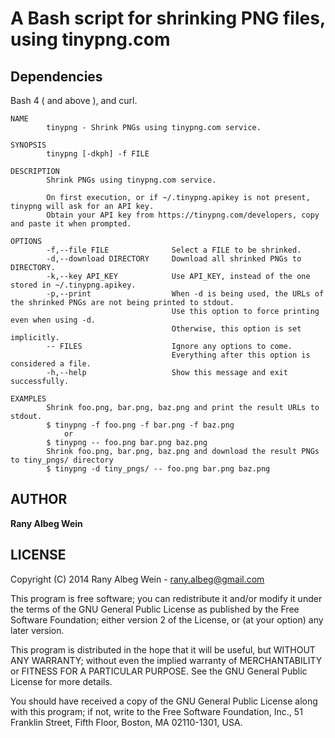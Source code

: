 A Bash script for shrinking PNG files, using tinypng.com
===================

Dependencies
------------
Bash 4 ( and above ), and curl.

```
NAME
        tinypng - Shrink PNGs using tinypng.com service.

SYNOPSIS
        tinypng [-dkph] -f FILE

DESCRIPTION
        Shrink PNGs using tinypng.com service.
        
        On first execution, or if ~/.tinypng.apikey is not present, tinypng will ask for an API key.
        Obtain your API key from https://tinypng.com/developers, copy and paste it when prompted.

OPTIONS
        -f,--file FILE              Select a FILE to be shrinked.
        -d,--download DIRECTORY     Download all shrinked PNGs to DIRECTORY.
        -k,--key API_KEY            Use API_KEY, instead of the one stored in ~/.tinypng.apikey.
        -p,--print                  When -d is being used, the URLs of the shrinked PNGs are not being printed to stdout.
                                    Use this option to force printing even when using -d.
                                    Otherwise, this option is set implicitly.
        -- FILES                    Ignore any options to come.
                                    Everything after this option is considered a file.
        -h,--help                   Show this message and exit successfully.
            
EXAMPLES
        Shrink foo.png, bar.png, baz.png and print the result URLs to stdout.
        $ tinypng -f foo.png -f bar.png -f baz.png
            or
        $ tinypng -- foo.png bar.png baz.png
        Shrink foo.png, bar.png, baz.png and download the result PNGs to tiny_pngs/ directory
        $ tinypng -d tiny_pngs/ -- foo.png bar.png baz.png
```

AUTHOR
-------

**Rany Albeg Wein**


LICENSE
--------
Copyright (C) 2014 Rany Albeg Wein - rany.albeg@gmail.com

This program is free software; you can redistribute it and/or
modify it under the terms of the GNU General Public License
as published by the Free Software Foundation; either version 2
of the License, or (at your option) any later version.

This program is distributed in the hope that it will be useful,
but WITHOUT ANY WARRANTY; without even the implied warranty of
MERCHANTABILITY or FITNESS FOR A PARTICULAR PURPOSE.  See the
GNU General Public License for more details.

You should have received a copy of the GNU General Public License
along with this program; if not, write to the Free Software
Foundation, Inc., 51 Franklin Street, Fifth Floor, Boston, MA  02110-1301, USA.


